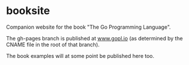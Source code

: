 # booksite

Companion website for the book "The Go Programming Language".

The gh-pages branch is published at www.gopl.io (as determined by the
CNAME file in the root of that branch).

The book examples will at some point be published here too.
